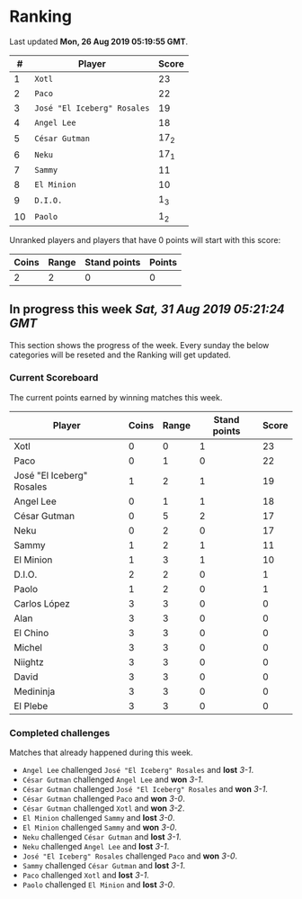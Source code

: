 # Ranking

Last updated **Mon, 26 Aug 2019 05:19:55 GMT**.

|#|Player|Score|
|-|------|-----|
|1|`Xotl`|23|
|2|`Paco`|22|
|3|`José "El Iceberg" Rosales`|19|
|4|`Angel Lee`|18|
|5|`César Gutman`|17<sub>2</sub>|
|6|`Neku`|17<sub>1</sub>|
|7|`Sammy`|11|
|8|`El Minion`|10|
|9|`D.I.O.`|1<sub>3</sub>|
|10|`Paolo`|1<sub>2</sub>|

Unranked players and players that have 0 points will start with this score:

|Coins|Range|Stand points|Points|
|-----|-----|------------|------|
|2|2|0|0|

## In progress this week *Sat, 31 Aug 2019 05:21:24 GMT*
This section shows the progress of the week. Every sunday the below categories will be reseted and the Ranking will get updated.

### Current Scoreboard
The current points earned by winning matches this week.

|Player|Coins|Range|Stand points|Score|
|------|-----|-----|------------|-----|
|Xotl|0|0|1|23|
|Paco|0|1|0|22|
|José "El Iceberg" Rosales|1|2|1|19|
|Angel Lee|0|1|1|18|
|César Gutman|0|5|2|17|
|Neku|0|2|0|17|
|Sammy|1|2|1|11|
|El Minion|1|3|1|10|
|D.I.O.|2|2|0|1|
|Paolo|1|2|0|1|
|Carlos López|3|3|0|0|
|Alan|3|3|0|0|
|El Chino|3|3|0|0|
|Michel|3|3|0|0|
|Niightz|3|3|0|0|
|David|3|3|0|0|
|Medininja|3|3|0|0|
|El Plebe|3|3|0|0|

### Completed challenges
Matches that already happened during this week.

* `Angel Lee` challenged `José "El Iceberg" Rosales` and **lost** *3-1*.
* `César Gutman` challenged `Angel Lee` and **won** *3-1*.
* `César Gutman` challenged `José "El Iceberg" Rosales` and **won** *3-1*.
* `César Gutman` challenged `Paco` and **won** *3-0*.
* `César Gutman` challenged `Xotl` and **won** *3-2*.
* `El Minion` challenged `Sammy` and **lost** *3-0*.
* `El Minion` challenged `Sammy` and **won** *3-0*.
* `Neku` challenged `César Gutman` and **lost** *3-1*.
* `Neku` challenged `Angel Lee` and **lost** *3-1*.
* `José "El Iceberg" Rosales` challenged `Paco` and **won** *3-0*.
* `Sammy` challenged `César Gutman` and **lost** *3-1*.
* `Paco` challenged `Xotl` and **lost** *3-1*.
* `Paolo` challenged `El Minion` and **lost** *3-0*.
